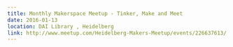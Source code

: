 ```yaml
---
title: Monthly Makerspace Meetup - Tinker, Make and Meet
date: 2016-01-13
location: DAI Library , Heidelberg
link: http://www.meetup.com/Heidelberg-Makers-Meetup/events/226637613/
---
```

